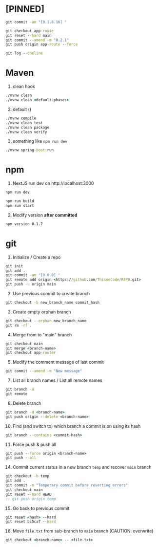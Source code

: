 # [PINNED]
```bat
git commit -am "[0.1.8.16] "

git checkout app-route
git reset --hard main
git commit --amend -m "0.2.1"
git push origin app-route --force

git log --oneline
```



# Maven
1. clean hook
```bat
./mvnw clean
./mvnw clean <default-phases>
```

2. default ()
```bat
./mvnw compile
./mvnw clean test
./mvnw clean package
./mvnw clean verify
```

3. something like `npm run dev`
```bat
./mvnw spring-boot:run
```



# npm
1. NextJS run dev on http://localhost:3000
```bat
npm run dev

npm run build
npm run start
```

2. Modify version **after committed**
```bat
npm version 0.1.7
```



# git
1. Initialize / Create a repo
```bat
git init
git add .
git commit -am "[0.0.0] "
git remote add origin <https://github.com/ThisoeCode/REPO.git>
git push -u origin main
```

2. Use previous commit to create branch
```bat
git checkout -b new_branch_name commit_hash
```

3. Create empty orphan branch
```bat
git checkout --orphan new_branch_name
git rm -rf .
```

4. Merge from <branch-name> to "main" branch
```bat
git checkout main
git merge <branch-name>
git checkout app-router
```

5. Modify the comment message of last commit
```bat
git commit --amend -m "New message"
```

7. List all branch names / List all remote names
```bat
git branch -a
git remote
```

8. Delete branch
```bat
git branch -d <branch-name>
git push origin --delete <branch-name>
```

10. Find (and switch to) which branch a commit is on using its hash
```bat
git branch --contains <commit-hash>
```

11. Force push & push all
```bat
git push --force origin <branch-name>
git push --all
```

14. Commit current status in a new branch `temp` and recover `main` branch
```bat
git checkout -b temp
git add .
git commit -m "Temporary commit before reverting errors"
git checkout main
git reset --hard HEAD
:: git push origin temp
```

15. Go back to previous commit
```bat
git reset <hash> --hard
git reset bc5ca7 --hard
```

16. Move `file.txt` from sub-branch to `main` branch (CAUTION: overwrite)
```bat
git checkout <branch-name> -- <file.txt>
```










